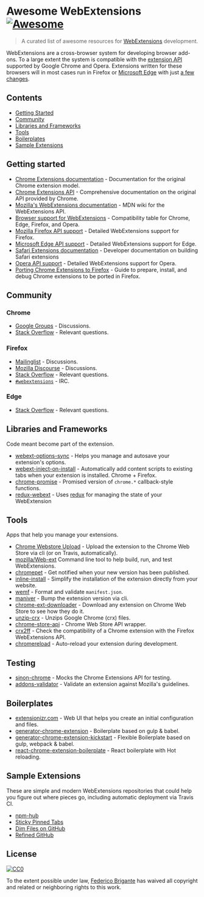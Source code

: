 # Awesome WebExtensions [![Awesome](https://cdn.rawgit.com/sindresorhus/awesome/d7305f38d29fed78fa85652e3a63e154dd8e8829/media/badge.svg)](https://github.com/sindresorhus/awesome)

> A curated list of awesome resources for [WebExtensions](https://developer.mozilla.org/en-US/Add-ons/WebExtensions) development.

WebExtensions are a cross-browser system for developing browser add-ons. To a large extent the system is compatible with the [extension API](https://developer.chrome.com/extensions) supported by Google Chrome and Opera. Extensions written for these browsers will in most cases run in Firefox or [Microsoft Edge](https://developer.microsoft.com/en-us/microsoft-edge/platform/documentation/extensions/) with just [a few changes](https://developer.mozilla.org/en-US/Add-ons/WebExtensions/Porting_a_Google_Chrome_extension).

## Contents

- [Getting Started](#getting-started)
- [Community](#community)
- [Libraries and Frameworks](#libraries-and-frameworks)
- [Tools](#tools)
- [Boilerplates](#boilerplates)
- [Sample Extensions](#sample-extensions)

## Getting started

- [Chrome Extensions documentation](https://developer.chrome.com/extensions) - Documentation for the original Chrome extension model.
- [Chrome Extensions API](https://developer.chrome.com/extensions/api_index) - Comprehensive documentation on the original API provided by Chrome.
- [Mozilla's WebExtensions documentation](https://developer.mozilla.org/en-US/Add-ons/WebExtensions) - MDN wiki for the WebExtensions API.
- [Browser support for WebExtensions](https://developer.mozilla.org/en-US/Add-ons/WebExtensions/Browser_support_for_JavaScript_APIs) - Compatibility table for Chrome, Edge, Firefox, and Opera.
- [Mozilla Firefox API support](http://arewewebextensionsyet.com) - Detailed WebExtensions support for Firefox.
- [Microsoft Edge API support](https://docs.microsoft.com/en-us/microsoft-edge/extensions/api-support/extension-api-roadmap) - Detailed WebExtensions support for Edge.
- [Safari Extensions documentation](https://developer.apple.com/safari/extensions/) - Developer documentation on building Safari extensions
- [Opera API support](https://dev.opera.com/extensions/apis/) - Detailed WebExtensions support for Opera.
- [Porting Chrome Extensions to Firefox](https://hacks.mozilla.org/2015/10/porting-chrome-extensions-to-firefox-with-webextensions/) - Guide to prepare, install, and debug Chrome extensions to be ported in Firefox.

## Community

### Chrome

- [Google Groups](https://groups.google.com/a/chromium.org/forum/#!forum/chromium-extensions) - Discussions.
- [Stack Overflow](https://stackoverflow.com/questions/tagged/google-chrome-extension) - Relevant questions.

### Firefox

- [Mailinglist](https://mail.mozilla.org/listinfo/dev-addons) - Discussions.
- [Mozilla Discourse](https://discourse.mozilla.org/c/add-ons) - Discussions.
- [Stack Overflow](https://stackoverflow.com/questions/tagged/firefox-webextensions) - Relevant questions.
- [`#webextensions`](https://wiki.mozilla.org/IRC) - IRC.

### Edge

- [Stack Overflow](https://stackoverflow.com/questions/tagged/microsoft-edge-extension) - Relevant questions.

## Libraries and Frameworks

Code meant become part of the extension.

- [webext-options-sync](https://github.com/bfred-it/webext-options-sync) - Helps you manage and autosave your extension's options.
- [webext-inject-on-install](https://github.com/bfred-it/webext-inject-on-install) - Automatically add content scripts to existing tabs when your extension is installed. Chrome + Firefox.
- [chrome-promise](https://github.com/tfoxy/chrome-promise) - Promised version of `chrome.*` callback-style functions.
- [redux-webext](https://github.com/ivantsov/redux-webext) - Uses [redux](https://github.com/reactjs/redux) for managing the state of your WebExtension

## Tools

Apps that help you manage your extensions.

- [Chrome Webstore Upload](https://github.com/DrewML/chrome-webstore-upload-cli) - Upload the extension to the Chrome Web Store via cli (or on Travis, automatically).
- [mozilla/Web-ext](https://github.com/mozilla/web-ext) Command line tool to help build, run, and test WebExtensions.
- [chromepet](https://github.com/ZenHubIO/chromepet) - Get notified when your new version has been published.
- [inline-install](https://github.com/alykoshin/inline-install) - Simplify the installation of the extension directly from your website.
- [wemf](https://github.com/pastak/wemf) - Format and validate `manifest.json`.
- [maniver](https://github.com/ragingwind/maniver) - Bump the extension version via cli.
- [chrome-ext-downloader](https://github.com/jiripospisil/chrome-ext-downloader) - Download any extension on Chrome Web Store to see how they do it.
- [unzip-crx](https://github.com/peerigon/unzip-crx) - Unzips Google Chrome (crx) files.
- [chrome-store-api](https://github.com/acvetkov/chrome-store-api) - Chrome Web Store API wrapper.
- [crx2ff](https://github.com/abarreir/crx2ff/) - Check the compatibility of a Chrome extension with the Firefox WebExtensions API.
- [chromereload](https://github.com/HaNdTriX/chromereload) - Auto-reload your extension during development.

## Testing

- [sinon-chrome](https://github.com/acvetkov/sinon-chrome) - Mocks the Chrome Extensions API for testing.
- [addons-validator](https://github.com/mozilla/addons-validator) - Validate an extension against Mozilla's guidelines.

## Boilerplates

- [extensionizr.com](http://extensionizr.com) - Web UI that helps you create an initial configuration and files.
- [generator-chrome-extension](https://github.com/yeoman/generator-chrome-extension) - Boilerplate based on gulp & babel.
- [generator-chrome-extension-kickstart](https://github.com/handtrix/generator-chrome-extension-kickstart) - Flexible Boilerplate based on gulp, webpack & babel.
- [react-chrome-extension-boilerplate](https://github.com/jhen0409/react-chrome-extension-boilerplate) - React boilerplate with Hot reloading.

## Sample Extensions

These are simple and modern WebExtensions repositories that could help you figure out where pieces go, including automatic deployment via Travis CI.

- [npm-hub](https://github.com/zeke/npm-hub)
- [Sticky Pinned Tabs](https://github.com/bfred-it/sticky-pinned-tabs)
- [Dim Files on GitHub](https://github.com/bfred-it/dim-files-on-github)
- [Refined GitHub](https://github.com/sindresorhus/refined-github)

## License

[![CC0](http://mirrors.creativecommons.org/presskit/buttons/88x31/svg/cc-zero.svg)](https://creativecommons.org/publicdomain/zero/1.0/)

To the extent possible under law, [Federico Brigante](http://bfred.it) has waived all copyright and related or neighboring rights to this work.
